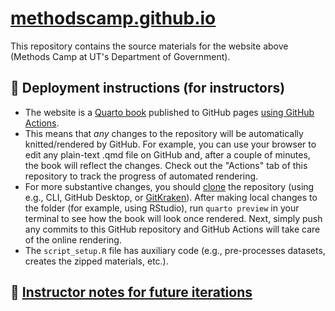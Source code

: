 # [methodscamp.github.io](https://methodscamp.github.io)

This repository contains the source materials for the website above (Methods Camp at UT's Department of Government).


## 🚀 Deployment instructions (for instructors)

- The website is a [Quarto book](https://quarto.org/docs/books/) published to GitHub pages [using GitHub Actions](https://quarto.org/docs/publishing/github-pages.html#github-action).
- This means that *any* changes to the repository will be automatically knitted/rendered by GitHub. For example, you can use your browser to edit any plain-text .qmd file on GitHub and, after a couple of minutes, the book will reflect the changes. Check out the "Actions" tab of this repository to track the progress of automated rendering.
- For more substantive changes, you should [clone](https://docs.github.com/en/repositories/creating-and-managing-repositories/cloning-a-repository) the repository (using e.g., CLI, GitHub Desktop, or [GitKraken](https://help.gitkraken.com/gitkraken-client/open-clone-init/)). After making local changes to the folder (for example, using RStudio), run `quarto preview` in your terminal to see how the book will look once rendered. Next, simply push any commits to this GitHub repository and GitHub Actions will take care of the online rendering.
- The `script_setup.R` file has auxiliary code (e.g., pre-processes datasets, creates the zipped materials, etc.).

## 📝 [Instructor notes for future iterations](instructor_notes.md)
